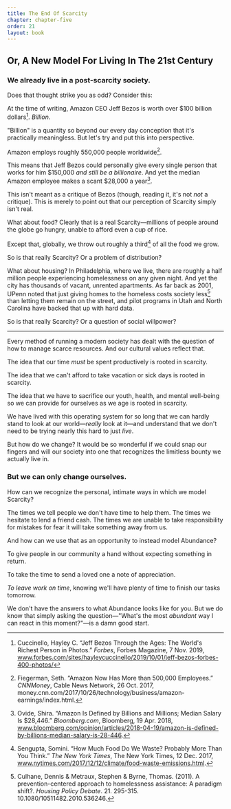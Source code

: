 ```yaml
---
title: The End Of Scarcity
chapter: chapter-five
order: 21
layout: book
---
```


## Or, A New Model For Living In The 21st Century

### We already live in a post-scarcity society.

Does that thought strike you as odd? Consider this:

At the time of writing, Amazon CEO Jeff Bezos is worth over $100 billion dollars[^1]. *Billion*.

"Billion" is a quantity so beyond our every day conception that it's practically meaningless. But let's try and put this into perspective.

Amazon employs roughly 550,000 people worldwide[^2].

This means that Jeff Bezos could personally give every single person that works for him $150,000 *and still be a billionaire*. And yet the median Amazon employee makes a scant $28,000 a year[^3].

This isn't meant as a critique of Bezos (though, reading it, it's not *not* a critique). This is merely to point out that our perception of Scarcity simply isn't real.

What about food? Clearly that is a real Scarcity—millions of people around the globe go hungry, unable to afford even a cup of rice.

Except that, globally, we throw out roughly a third[^4] of all the food we grow.

So is that really Scarcity? Or a problem of distribution?

What about housing? In Philadelphia, where we live, there are roughly a half million people experiencing homelessness on any given night. And yet the city has thousands of vacant, unrented apartments. As far back as 2001, UPenn noted that just giving homes to the homeless costs society less[^5] than letting them remain on the street, and pilot programs in Utah and North Carolina have backed that up with hard data.

So is that really Scarcity? Or a question of social willpower?

----

Every method of running a modern society has dealt with the question of how to manage scarce resources. And our cultural values reflect that.

The idea that our time *must* be spent productively is rooted in scarcity.

The idea that we can't afford to take vacation or sick days is rooted in scarcity.

The idea that we have to sacrifice our youth, health, and mental well-being so we can provide for ourselves as we age is rooted in scarcity.

We have lived with this operating system for so long that we can hardly stand to look at our world—*really* look at it—and understand that we don't need to be trying nearly this hard to just *live*.

But how do we change? It would be so wonderful if we could snap our fingers and will our society into one that recognizes the limitless bounty we actually live in.

### But we can only change ourselves.

How can we recognize the personal, intimate ways in which we model Scarcity?

The times we tell people we don't have time to help them.
The times we hesitate to lend a friend cash.
The times we are unable to take responsibility for mistakes for fear it will take something away from us.

And how can we use that as an opportunity to instead model Abundance?

To give people in our community a hand without expecting something in return.

To take the time to send a loved one a note of appreciation.

*To leave work on time*, knowing we'll have plenty of time to finish our tasks tomorrow.

We don't have the answers to what Abundance looks like for you. But we do know that simply asking the question—"What's the most *abundant* way I can react in this moment?"—is a damn good start.

[^1]: Cuccinello, Hayley C. “Jeff Bezos Through the Ages: The World's Richest Person in Photos.” *Forbes*, Forbes Magazine, 7 Nov. 2019, www.forbes.com/sites/hayleycuccinello/2019/10/01/jeff-bezos-forbes-400-photos/

[^2]: Fiegerman, Seth. “Amazon Now Has More than 500,000 Employees.” *CNNMoney*, Cable News Network, 26 Oct. 2017, money.cnn.com/2017/10/26/technology/business/amazon-earnings/index.html.

[^3]: Ovide, Shira. “Amazon Is Defined by Billions and Millions; Median Salary Is $28,446.” *Bloomberg.com*, Bloomberg, 19 Apr. 2018, www.bloomberg.com/opinion/articles/2018-04-19/amazon-is-defined-by-billions-median-salary-is-28-446.

[^4]: Sengupta, Somini. “How Much Food Do We Waste? Probably More Than You Think.” *The New York Times*, The New York Times, 12 Dec. 2017, www.nytimes.com/2017/12/12/climate/food-waste-emissions.html.

[^5]: Culhane, Dennis & Metraux, Stephen & Byrne, Thomas. (2011). A prevention-centered approach to homelessness assistance: A paradigm shift?. *Housing Policy Debate*. 21. 295-315. 10.1080/10511482.2010.536246.
